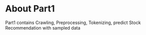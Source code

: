 # About Part1
Part1 contains Crawling, Preprocessing, Tokenizing, predict Stock Recommendation with sampled data
